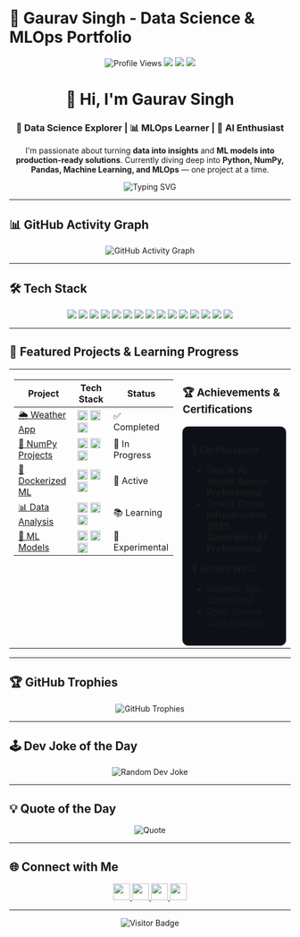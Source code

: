 # 🚀 Gaurav Singh - Data Science & MLOps Portfolio

<p align="center">
  <img src="https://komarev.com/ghpvc/?username=gaurav-mlops&label=Profile%20Views&color=0e75b6&style=flat" alt="Profile Views" />
  <img src="https://img.shields.io/badge/Python-Expert-3776AB?style=flat&logo=python&logoColor=white" />
  <img src="https://img.shields.io/badge/MLOps-Learning-FF6F00?style=flat&logo=tensorflow&logoColor=white" />
  <img src="https://img.shields.io/badge/AI-Enthusiast-430098?style=flat&logo=ai&logoColor=white" />
</p>

<h1 align="center">👋 Hi, I'm Gaurav Singh</h1>
<h3 align="center">🚀 Data Science Explorer | 📊 MLOps Learner | 🤖 AI Enthusiast</h3>

<p align="center">
  I'm passionate about turning <b>data into insights</b> and <b>ML models into production-ready solutions</b>.  
  Currently diving deep into <b>Python, NumPy, Pandas, Machine Learning, and MLOps</b> — one project at a time.
</p>

<p align="center">
  <img src="https://readme-typing-svg.herokuapp.com?font=Fira+Code&size=20&pause=700&color=9b59FF&center=true&vCenter=true&width=850&lines=🎓+Passionate+about+AI,+Data+Science+%26+MLOps;🌱+Currently+learning+Python,+NumPy,+Pandas,+Docker+%26+ML;🚀+Exploring+AI+Projects,+MLOps+Pipelines,+and+Deployments" alt="Typing SVG" />
</p>

---

## 📊 GitHub Activity Graph

<p align="center">
  <img src="https://github-readme-activity-graph.vercel.app/graph?username=gaurav-mlops&theme=tokyo-night" alt="GitHub Activity Graph" />
</p>

---

## 🛠️ Tech Stack

<p align="center">
  <img src="https://img.shields.io/badge/Python-3776AB?style=for-the-badge&logo=python&logoColor=white" />
  <img src="https://img.shields.io/badge/Numpy-777BB4?style=for-the-badge&logo=numpy&logoColor=white" />
  <img src="https://img.shields.io/badge/Pandas-2C2D72?style=for-the-badge&logo=pandas&logoColor=white" />
  <img src="https://img.shields.io/badge/SQL-4479A1?style=for-the-badge&logo=mysql&logoColor=white" />
  <img src="https://img.shields.io/badge/PyTorch-EE4C2C?style=for-the-badge&logo=pytorch&logoColor=white" />
  <img src="https://img.shields.io/badge/TensorFlow-FF6F00?style=for-the-badge&logo=tensorflow&logoColor=white" />
  <img src="https://img.shields.io/badge/Keras-D00000?style=for-the-badge&logo=keras&logoColor=white" />
  <img src="https://img.shields.io/badge/Docker-2496ED?style=for-the-badge&logo=docker&logoColor=white" />
  <img src="https://img.shields.io/badge/FastAPI-009688?style=for-the-badge&logo=fastapi&logoColor=white" />
  <img src="https://img.shields.io/badge/Git-F05032?style=for-the-badge&logo=git&logoColor=white" />
  <img src="https://img.shields.io/badge/GitHub-181717?style=for-the-badge&logo=github&logoColor=white" />
  <img src="https://img.shields.io/badge/Azure-0089D6?style=for-the-badge&logo=microsoft-azure&logoColor=white" />
  <img src="https://img.shields.io/badge/Google_Cloud-4285F4?style=for-the-badge&logo=google-cloud&logoColor=white" />
  <img src="https://img.shields.io/badge/Jupyter-F37626?style=for-the-badge&logo=jupyter&logoColor=white" />
  <img src="https://img.shields.io/badge/VS_Code-007ACC?style=for-the-badge&logo=visual-studio-code&logoColor=white" />
</p>

---

## 📌 Featured Projects & Learning Progress

<table>
  <tr>
    <td width="60%" valign="top">

| Project | Tech Stack | Status |
|---------|------------|--------|
| [🌦️ Weather App](https://github.com/Gaurav-MLOps/Weather-App) | <img src="https://img.shields.io/badge/Python-3776AB?logo=python&logoColor=white" height="18"> <img src="https://img.shields.io/badge/Pandas-150458?logo=pandas&logoColor=white" height="18"> <img src="https://img.shields.io/badge/PyQt5-41CD52?logo=qt&logoColor=white" height="18"> | ✅ Completed |
| [🚀 NumPy Projects](https://github.com/Gaurav-MLOps/numpy-intermediate-projects) | <img src="https://img.shields.io/badge/Python-3776AB?logo=python&logoColor=white" height="18"> <img src="https://img.shields.io/badge/NumPy-013243?logo=numpy&logoColor=white" height="18"> <img src="https://img.shields.io/badge/Jupyter-F37626?logo=jupyter&logoColor=white" height="18"> | 🔄 In Progress |
| [🐳 Dockerized ML](https://github.com/Gaurav-MLOps/docker-projects) | <img src="https://img.shields.io/badge/Docker-2496ED?logo=docker&logoColor=white" height="18"> <img src="https://img.shields.io/badge/Python-3776AB?logo=python&logoColor=white" height="18"> <img src="https://img.shields.io/badge/TensorFlow-FF6F00?logo=tensorflow&logoColor=white" height="18"> | 🚀 Active |
| [📊 Data Analysis](https://github.com/Gaurav-MLOps) | <img src="https://img.shields.io/badge/Python-3776AB?logo=python&logoColor=white" height="18"> <img src="https://img.shields.io/badge/Pandas-150458?logo=pandas&logoColor=white" height="18"> <img src="https://img.shields.io/badge/Jupyter-F37626?logo=jupyter&logoColor=white" height="18"> | 📚 Learning |
| [🤖 ML Models](https://github.com/Gaurav-MLOps) | <img src="https://img.shields.io/badge/Python-3776AB?logo=python&logoColor=white" height="18"> <img src="https://img.shields.io/badge/PyTorch-EE4C2C?logo=pytorch&logoColor=white" height="18"> <img src="https://img.shields.io/badge/TensorFlow-FF6F00?logo=tensorflow&logoColor=white" height="18"> | 🔬 Experimental |

  </td>
  <td width="40%" valign="top">

### 🏆 Achievements & Certifications

<div style="padding: 15px; background: #0d1117; border-radius: 10px; border: 1px solid #30363d;">

**📜 Certifications**  
- **Oracle AI Vector Search Professional**
- **Oracle Cloud Infrastructure 2025 Generative AI Professional**

**🎯 Recent Wins**  
- Weather App Completed  
- Open Source Contributions  

</div>

  </td>
  </tr>
</table>

---

## 🏆 GitHub Trophies

<p align="center">
  <img src="https://github-profile-trophy.vercel.app/?username=gaurav-mlops&theme=tokyonight&column=6&margin-w=15&margin-h=15" alt="GitHub Trophies" />
</p>

---

## 🕹️ Dev Joke of the Day

<p align="center">
  <img src="https://readme-jokes.vercel.app/api?theme=tokyonight&hideBorder" alt="Random Dev Joke" />
</p>

---

## 💡 Quote of the Day

<p align="center">
  <img src="https://quotes-github-readme.vercel.app/api?type=horizontal&theme=tokyonight" alt="Quote" />
</p>

---

## 🌐 Connect with Me

<p align="center">
  <a href="https://www.linkedin.com/in/gauravsingh-ai" target="_blank">
    <img src="https://img.shields.io/badge/LinkedIn-0077B5?style=for-the-badge&logo=linkedin&logoColor=white" height="30" />
  </a>
  <a href="mailto:gauravsingh.ai@gmail.com">
    <img src="https://img.shields.io/badge/Gmail-D14836?style=for-the-badge&logo=gmail&logoColor=white" height="30" />
  </a>
  <a href="https://github.com/Gaurav-MLOps" target="_blank">
    <img src="https://img.shields.io/badge/GitHub-181717?style=for-the-badge&logo=github&logoColor=white" height="30" />
  </a>
  <a href="https://medium.com/@gauravsingh.ai" target="_blank">
    <img src="https://img.shields.io/badge/Medium-12100E?style=for-the-badge&logo=medium&logoColor=white" height="30" />
  </a>
</p>

---

<p align="center">
  <img src="https://visitor-badge.laobi.icu/badge?page_id=gaurav-mlops.gaurav-mlops" alt="Visitor Badge" />
</p>
